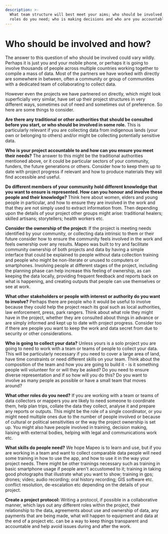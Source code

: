 ```yaml
---
description: >-
  What team structure will best meet your aims; who should be involved, what
  roles do you need; who is making decisions and who are you accountable to?
---
```


# Who should be involved and how?

The answer to this question of who should be involved could vary wildly. Perhaps it is just you and your mobile phone, or perhaps it is going to involve thousands of people across multiple countries working together to compile a mass of data. Most of the partners we have worked with directly are somewhere in between, often a community or group of communities with a dedicated team of collaborating to collect data. 

However even the projects we have partnered on directly, which might look superficially very similar, have set up their project structures in very different ways, sometimes out of need and sometimes out of preference. So here are some things to consider.

**Are there any traditional or other authorities that should be consulted before you start, or who should be involved in some role.** This is particularly relevant if you are collecting data from indigenous lands \(your own or belonging to others\) and/or might be collecting potentially sensitive data. 

**Who is your project accountable to and how can you ensure you meet their needs?** The answer to this might be the traditional authorities mentioned above, or it could be particular sectors of your community, funders, the future generations or others. Consider how to keep them up to date with project progress if relevant and how to produce materials they will find accessible and useful. 

**Do different members of your community hold different knowledge that you want to ensure is represented. How can you honour and involve these people and their knowledge?** Think here about women, elders and young people in particular, and how to ensure they are involved in the work and that they are not simply used to extract information from. Then depending upon the details of your project other groups might arise: traditional healers; skilled artisans; storytellers; health workers etc.

**Consider the ownership of the project:** If the project is meeting needs identified by your community, or collecting data intrinsic to them or their future consider how to ensure the community feels involved in the work and feels ownership over any results. Mapeo was built to try and facilitate community ownership of both projects and data by having a simple interface that could be explained to people without data collection training and people who might be non-literate or unused to computers or smartphones. Involving people at different stages of the project, including the planning phase can help increase this feeling of ownership, as can keeping the data locally, providing frequent feedback and reports back on what is happening, and creating outputs that people can use themselves or see at work.

**What other stakeholders or people with interest or authority do you want to involve?** Perhaps there are people who it would be useful to involve because they could help the project reach its goal such as local authorities, law enforcement, press, park rangers. Think about what role they might have in the project, whether they are consulted about things in advance or are simply informed and kept up to date with project progress. Consider too if there are people you want to keep the work and data secret from due to security or other considerations.

**Who is going to collect your data?** Unless yours is a solo project you are going to need to work with a team or teams of people to collect your data. This will be particularly necessary if you need to cover a large area of land, have time constraints or need different skills on your team. Think about the composition of the team and how you are going to build it - is it something people will volunteer for or will they be asked? Do you need to ensure diverse representation and if so how will you do this? Do you want to involve as many people as possible or have a small team that moves around?

**What other roles do you need?** If you are working with a team or teams of data collectors or mappers you are likely to need someone to coordinate them, help plan trips, collate the data they collect, analyse it and prepare any reports or outputs. This might be the role of a single coordinator, or you might need multiple ones due to the number of people involved or because of cultural or political sensitivities or the way the project ownership is set up. You might also have people involved in training, decision making, liaising with external bodies, helping with legal and communications work etc. 

**What skills do people need?** We hope Mapeo is to learn and use, but if you are working in a team and want to collect comparable data people will need some training in how to use the app, and how to use it in the way your project needs. There might be other trainings necessary such as training in basic smartphone usage if people aren't accustomed to it; training in taking good photographs that illustrate what you want to show; training in gps; drones; video; audio recording; oral history recording; GIS software etc.  conflict resolution, de-escalation etc depending on the details of your project. 

**Create a project protocol:** Writing a protocol, if possible in a collaborative manner, which lays out any different roles within the project, their relationship to the data, agreements about use and ownership of data, any payments that are being made, what will happen to equipment and data at the end of a project etc. can be a way to keep things transparent and accountable and help avoid issues during and after the work.



